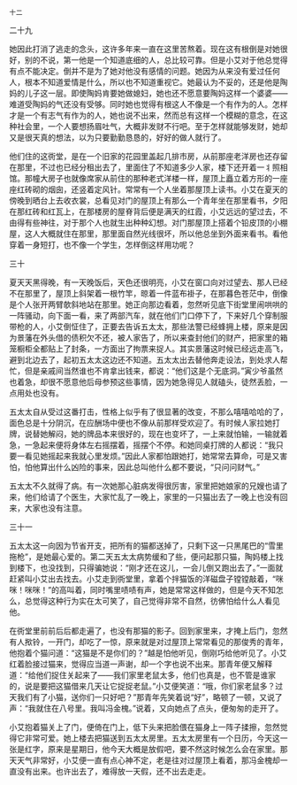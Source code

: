     十二 

   二十九

   她因此打消了逃走的念头，这许多年来一直在这里苦熬着。现在这有根倒是对她很好，别的不说，第一他是一个知道底细的人，总比较可靠。但是小艾对于他总觉得有点不能决定。倒并不是为了她对他没有感情的问题。她因为从来没有爱过任何人，根本不知道爱情是什么，所以也不知道重视它。她最认为不妥的，还是他是陶妈的儿子这一层。即使陶妈肯要她做媳妇，她也还不愿意要陶妈这样一个婆婆——难道受陶妈的气还没有受够。同时她也觉得有根这人不像是一个有作为的人。怎样才是一个有志气有作为的人，她也说不出来，然而总有这样一个模糊的意念，在这种社会里，一个人要想扬眉吐气，大概非发财不行吧。至于怎样就能够发财，她却又是很天真的想法，以为只要勤勤恳恳的，好好的做人就行了。

   他们住的这衖堂，是在一个旧家的花园里盖起几排市房，从前那座老洋房也还存留在那里，不过也已经分租出去了，里面住了不知道多少人家，楼下还开着一丬照相馆。那幢大房子也就像席家从前住的那种老式洋楼一样，屋顶上矗立着方形的一座座红砖砌的烟囱，还竖着定风针。常常有一个人坐着那屋顶上读书。小艾在夏天的傍晚到晒台上去收衣裳，总看见对门的屋顶上有那么一个青年坐在那里看书，夕阳在那红砖和红瓦上，在那楼房的屋脊背后便是满天的红霞，小艾远远的望过去，不由得有些神往，对于那个人也就生出种种幻想。对门那屋顶上搭着个铅皮顶的小棚屋，这人大概就住在那里，那里面自然光线很坏，所以他总坐到外面来看书。看他穿着一身短打，也不像一个学生，怎样倒这样用功呢？

   三十

   夏天天黑得晚，有一天晚饭后，天色还很明亮，小艾在窗口向对过望去、那人已经不在那里了，屋顶上斜架着一根竹竿，晾着一件蓝布褂子，在那暮色苍茫中，倒像是个人张开两臂欹斜地站在那里。她正向那边看着，忽然听见底下街堂里闹哄哄的一阵骚动，向下面一看，来了两部汽车，就在他们门口停下了，下来好几个穿制服带枪的人，小艾倒怔住了，正要去告诉五太太，那些法警已经蜂拥上楼，原来是因为景藩在外头借的债积欠不还，被人家告了，所以来查封他们的财产，把家里的箱笼橱柜全都贴上了封条，一方面出了拘票来捉人。其实景藩这时候已经远走高飞，避到北边去了，起初五太太这边还不知道。五太太出去替他奔走设法，到处求人帮忙，但是亲戚间当然谁也不肯拿出钱来，都说：“他们这是个无底洞。”寅少爷虽然也着急，却很不愿意他后母参预这些事情，因为她急得见人就磕头，徒然丢脸，一点用处也没有。

   五太太自从受过这番打击，性格上似乎有了很显著的改变，不那么嘻嘻哈哈的了，面色总是十分阴沉，在应酬场中便也不像从前那样受欢迎了。有时候人家拉她打牌，说替她解闷，她的牌品本来很好的，现在也变坏了，一上来就怕输，一输就着急，一急起来便将身体左右摇摆着，摇摆个不停。和她同桌打牌的人都说：“我只要一看见她摇起来我就心里发烦。”因此人家都怕跟她打，她常常去算命，可是又害怕，怕他算出什么凶险的事来，因此总叫他什么都不要说，“只问问财气。”

   五太太不久就得了病。有一次她那心脏病发得很厉害，家里把她娘家的兄嫂也请了来，他们给请了个医生，大家忙乱了一晚上，家里的一只猫出去了一晚上也没有回来，大家也没有注意。

   三十一

   五太太这一向因为节省开支，把所有的猫都送掉了，只剩下这一只黑尾巴的“雪里拖枪”，是她最心爱的。第二天五太太病势缓和了些，便问起那只猫，陶妈楼上找到楼下，也没找到，只得骗她说：“刚才还在这儿，一会儿倒又跑出去了。”一面就赶紧叫小艾出去找去。小艾走到衖堂里，拿着个拌猫饭的洋磁盘子镗镗敲着，“咪咪！咪咪！”的高叫着，同时嘴里啧啧有声，她是常常这样做的，但是今天不知怎么，总觉得这种行为实在太可笑了，自己觉得非常不自然，彷佛怕给什么人看见他。

   在衖堂里前前后后都走遍了，也没有那猫的影子。回到家里来，才掩上后门，忽然有人揿铃，一开门，却吃了一惊，原来就是对过屋顶上常常看见的那俊秀的青年，他抱着个猫问道：“这猫是不是你们的？”越是怕他听见，倒刚巧给他听见了。小艾红着脸接过猫来，觉得应当道一声谢，却一个字也说不出来。那青年便又解释道：“给他们捉住关起来了——我们家里老鼠太多，他们也真是，也不管是谁家的，说是要把这猫借来几天让它捉捉老鼠。”小艾便笑道：“哦，你们家老鼠多？过天我们有了小猫，送你们一只好吧？”那青年先笑着说“好”，略顿了一顿，又说了声：“我就住在八号里。我叫冯金槐。”说着，又向她点了点头，便匆匆的走开了。

   小艾抱着猫关上了门，便倚在门上，低下头来把脸偎在猫身上一阵子揉擦，忽然觉得它非常可爱。她上楼去把猫送到五太太房里。五太太房里有一个日历，今天这一张是红字，原来是星期日，他今天大概是放假吧，要不然这时候怎么会在家里。那天天气非常好，小艾便一直有点心神不定，老是往对过屋顶上看着，那冯金槐却一直没有出来。也许出去了，难得放一天假，还不出去走走。

